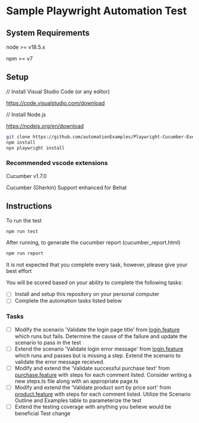 # Sample Playwright Automation Test

## System Requirements

node >= v18.5.x

npm >= v7


## Setup

// Install Visual Studio Code (or any editor)

https://code.visualstudio.com/download


// Install Node.js

https://nodejs.org/en/download


```bash
git clone https://github.com/automationExamples/Playwright-Cucumber-Exercise.git
npm install
npx playwright install
```

### Recommended vscode extensions

Cucumber v1.7.0

Cucumber (Gherkin) Support enhanced for Behat


## Instructions
To run the test
```bash
npm run test
```

After running, to generate the cucumber report (cucumber_report.html)
```bash
npm run report
```

It is not expected that you complete every task, however, please give your best effort 

You will be scored based on your ability to complete the following tasks:

- [ ] Install and setup this repository on your personal computer
- [ ] Complete the automation tasks listed below

### Tasks
- [ ] Modify the scenario 'Validate the login page title' from [login.feature](features/login.feature#8) which runs but fails. Determine the cause of the failure and update the scenario to pass in the test
- [ ] Extend the scenario 'Validate login error message' from [login.feature](features/login.feature#10) which runs and passes but is missing a step. Extend the scenario to validate the error message received.
- [ ] Modify and extend the 'Validate successful purchase text' from [purchase.feature](features/purchase.feature#6) with steps for each comment listed. Consider writing a new steps.ts file along with an appropriate page.ts
- [ ] Modify and extend the 'Validate product sort by price sort' from [product.feature](features/product.feature#6) with steps for each comment listed. Utilize the Scenario Outline and Examples table to parameterize the test
- [ ] Extend the testing coverage with anything you believe would be beneficial
Test change
